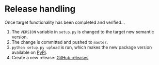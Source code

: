 # Release handling

Once target functionality has been completed and verified...

1. The `VERSION` variable in `setup.py` is changed to the target new semantic
   version.
2. The change is committed and pushed to `master`.
3. `python setup.py upload` is run, which makes the new package version
   available on [PyPi](https://pypi.org/project/rabbitmq-client/).
4. Create a new release: [GitHub releases](https://github.com/maansthoernvik/rabbitmq_client/releases/new)
